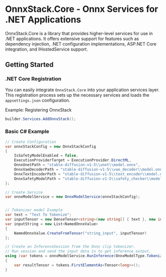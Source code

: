 ﻿# OnnxStack.Core - Onnx Services for .NET Applications

OnnxStack.Core is a library that provides higher-level services for use in .NET applications. It offers extensive support for features such as dependency injection, .NET configuration implementations, ASP.NET Core integration, and IHostedService support.

## Getting Started

### .NET Core Registration

You can easily integrate `OnnxStack.Core` into your application services layer. This registration process sets up the necessary services and loads the `appsettings.json` configuration.

Example: Registering OnnxStack
```csharp
builder.Services.AddOnnxStack();
```




### Basic C# Example
```csharp
// Create Configuration
var onnxStackConfig = new OnnxStackConfig
{
	IsSafetyModelEnabled = false,
	ExecutionProviderTarget = ExecutionProvider.DirectML,
	OnnxUnetPath = "stable-diffusion-v1-5\\unet\\model.onnx",
	OnnxVaeDecoderPath = "stable-diffusion-v1-5\\vae_decoder\\model.onnx",
	OnnxTextEncoderPath = "stable-diffusion-v1-5\\text_encoder\\model.onnx",
	OnnxSafetyModelPath = "stable-diffusion-v1-5\\safety_checker\\model.onnx"
};

// Create Service
var onnxModelService = new OnnxModelService(onnxStackConfig);


// Tokenizer model Example
var text = "Text To Tokenize";
var inputTensor = new DenseTensor<string>(new string[] { text }, new int[] { 1 });
var inputString = new List<NamedOnnxValue>
{
    NamedOnnxValue.CreateFromTensor("string_input", inputTensor)
};

// Create an InferenceSession from the Onnx clip tokenizer.
// Run session and send the input data in to get inference output. 
using (var tokens = onnxModelService.RunInference(OnnxModelType.Tokenizer, inputString))
{
    var resultTensor = tokens.FirstElementAs<Tensor<long>>();
}

```

